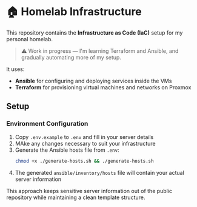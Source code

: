 # 🏠 Homelab Infrastructure

This repository contains the **Infrastructure as Code (IaC)** setup for my personal homelab. 

> ⚠️ Work in progress — I'm learning Terraform and Ansible, and gradually automating more of my setup.

It uses:
- **Ansible** for configuring and deploying services inside the VMs
- **Terraform** for provisioning virtual machines and networks on Proxmox

## Setup

### Environment Configuration
1. Copy `.env.example` to `.env` and fill in your server details
2. MAke any changes necessary to suit your infrastructure
3. Generate the Ansible hosts file from `.env`:
   ```bash
   chmod +x ./generate-hosts.sh && ./generate-hosts.sh
   ```
4. The generated `ansible/inventory/hosts` file will contain your actual server information

This approach keeps sensitive server information out of the public repository while maintaining a clean template structure.
